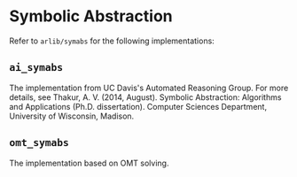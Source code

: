 
# Symbolic Abstraction

Refer to `arlib/symabs` for the following implementations:

## `ai_symabs`

The implementation from UC Davis's Automated Reasoning Group. For more details, see Thakur, A. V. (2014, August). Symbolic Abstraction: Algorithms and Applications (Ph.D. dissertation). Computer Sciences Department, University of Wisconsin, Madison.

## `omt_symabs`

The implementation based on OMT solving.